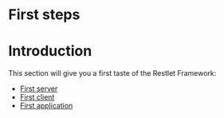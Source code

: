 First steps
===========

Introduction
============

This section will give you a first taste of the Restlet Framework:

-   [First
    server](/learn/guide/2.1#/13-restlet/21-restlet/318-restlet/319-restlet.html "First server")
-   [First
    client](/learn/guide/2.1#/13-restlet/21-restlet/318-restlet/320-restlet.html "First client")
-   [First
    application](/learn/guide/2.1#/13-restlet/21-restlet/318-restlet/303-restlet.html "First application")

